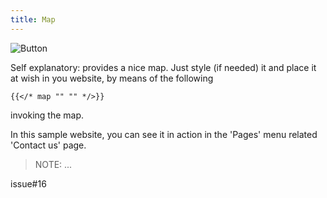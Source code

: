 ```yaml
---
title: Map
---
```


![Button](/uploads/map2.png "Map")

Self explanatory: provides a nice  map.
Just style (if needed) it and place it at wish in you website, by means of the following 


```
{{</* map "" "" */>}}
```

invoking the map.

In this sample website, you can see it in action in the 'Pages' menu related 'Contact us' page.

> NOTE: ...

issue#16
